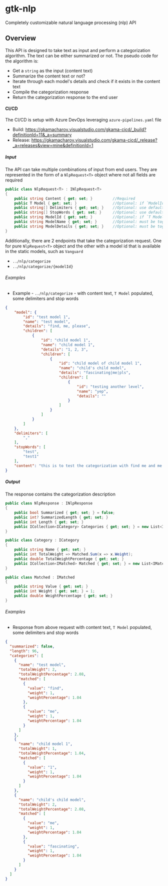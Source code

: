 # gtk-nlp

Completely customizable natural language processing (nlp) API

## Overview
This API is designed to take text as input and perform a categorization algorithm. The text can be either summarized or not. The pseudo code for the algorithm is:
- Get a `string` as the input (content text)
- Summarize the content text or not?
- Iterate through each model's details and check if it exists in the content text
- Compile the categorization response
- Return the categorization response to the end user

#### CI/CD
The CI/CD is setup with Azure DevOps leveraging `azure-pipelines.yaml` file
- Build: https://gkamacharov.visualstudio.com/gkama-cicd/_build?definitionId=11&_a=summary
- Release: https://gkamacharov.visualstudio.com/gkama-cicd/_release?_a=releases&view=mine&definitionId=1

##### Input
The API can take multiple combinations of input from end users. They are represented in the form of a `NlpRequest<T>` object where not all fields are required

```csharp
public class NlpRequest<T> : INlpRequest<T>
{
    public string Content { get; set; }         //Required
    public T Model { get; set; }                //Optional: if `ModelId` is provided
    public string[] Delimiters { get; set; }    //Optional: use default if not provided
    public string[] StopWords { get; set; }     //Optional: use default if not provided
    public string ModelId { get; set; }         //Optional: if `T Model` is not provided and must be together with `ModelName` and `ModelDetails`
    public string ModelName { get; set; }       //Optional: must be together with `ModelId` and `ModelName`
    public string ModelDetails { get; set; }    //Optional: must be together with `ModelId` and `ModelName`
}
```

Additionally, there are 2 endpoints that take the categorization request. One for pure `NlpRequest<T>` object and the other with a model id that is available in the static models, such as `Vanguard`
- `../nlp/categorize`
- `../nlp/categorize/{modelId}`

###### Examples
- Example - `../nlp/categorize` - with content text, `T Model` populated, some delimiters and stop words

```json
{
    "model": {
        "id": "test model 1",
        "name": "test model",
        "details": "find, me, please",
        "children": [
            {
                "id": "child model 1",
                "name": "child model 1",
                "details": "1, 2, 3",
                "children": [
                    {
                        "id": "child model of child model 1",
                        "name": "child's child model",
                        "details": "fascinating|me|pls",
                        "children": [
                            {
                                "id": "testing another level",
                                "name": "yep",
                                "details": ""
                            }
                        ]
                    }
                ]
            }
        ]
    },
    "delimiters": [
        ","
    ],
    "stopWords": [
        "test",
        "test1"
    ],
    "content": "this is to test the categorization with find me and me but not this really and 1 and fascinating"
}
```

##### Output
The response contains the categorization description

```csharp
public class NlpResponse : INlpResponse
{
    public bool Summarized { get; set; } = false;
    public int? SummarizedLength { get; set; }
    public int Length { get; set; }
    public ICollection<ICategory> Categories { get; set; } = new List<ICategory>();
}
```
```csharp
public class Category : ICategory
{
    public string Name { get; set; }
    public int TotalWeight => Matched.Sum(x => x.Weight);
    public double TotalWeightPercentage { get; set; }
    public ICollection<IMatched> Matched { get; set; } = new List<IMatched>();
}

public class Matched : IMatched
{
    public string Value { get; set; }
    public int Weight { get; set; } = 1;
    public double WeightPercentage { get; set; }
}
```

###### Examples
- Response from above request with content text, `T Model` populated, some delimiters and stop words

```json
{
  "summarized": false,
  "length": 96,
  "categories": [
    {
      "name": "test model",
      "totalWeight": 2,
      "totalWeightPercentage": 2.08,
      "matched": [
        {
          "value": "find",
          "weight": 1,
          "weightPercentage": 1.04
        },
        {
          "value": "me",
          "weight": 1,
          "weightPercentage": 1.04
        }
      ]
    },
    {
      "name": "child model 1",
      "totalWeight": 1,
      "totalWeightPercentage": 1.04,
      "matched": [
        {
          "value": "1",
          "weight": 1,
          "weightPercentage": 1.04
        }
      ]
    },
    {
      "name": "child's child model",
      "totalWeight": 2,
      "totalWeightPercentage": 2.08,
      "matched": [
        {
          "value": "me",
          "weight": 1,
          "weightPercentage": 1.04
        },
        {
          "value": "fascinating",
          "weight": 1,
          "weightPercentage": 1.04
        }
      ]
    }
  ]
}
```